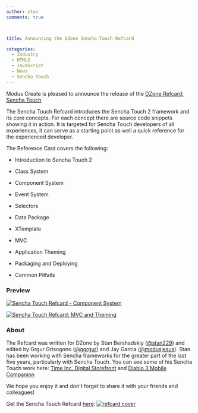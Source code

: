 ```yaml
---
author: stan
comments: true



title: Announcing the DZone Sencha Touch Refcard

categories:
  - Industry
  - HTML5
  - JavaScript
  - News
  - Sencha Touch
---
```


Modus Create is pleased to announce the release of the [DZone Refcard: Sencha Touch](http://refcardz.dzone.com/refcardz/sencha-touch)





The Sencha Touch Refcard introduces the Sencha Touch 2 framework and its core concepts. For each concept there are source code snippets showing it in action. It is targeted for Sencha Touch developers of all experiences, it can serve as a starting point as well a quick reference for the experienced developer.





The Reference Card covers the following:







  * Introduction to Sencha Touch 2


  * Class System 


  * Component System 


  * Event System 


  * Selectors 


  * Data Package


  * XTemplate 


  * MVC 


  * Application Theming 


  * Packaging and Deploying 


  * Common Pitfalls





### Preview





[![Sencha Touch Refcard - Component System](../assets/uploads//2013/04/rc179-010d-Sencha-Touch-1-3.jpg)](../assets/uploads//2013/04/rc179-010d-Sencha-Touch-1-3.jpg)





[![Sencha Touch Refcard: MVC and Theming](../assets/uploads//2013/04/rc179-010d-Sencha-Touch-1-6.jpg)](../assets/uploads//2013/04/rc179-010d-Sencha-Touch-1-6.jpg)





### About





The Refcard was written for DZone by Stan Bershadskiy ([@stan229](http://www.twitter.com/stan229)) and edited by Grgur Grisogono ([@ggrgur](http://www.twitter.com/ggrgur)) and Jay Garcia ([@modusjesus](http://www.twitter.com/modusjesus)). Stan has been working with Sencha frameworks for the greater part of the last five years, particularly with Sencha Touch. You can see some of his Sencha Touch work here: [Time Inc. Digital Storefront](http://moduscreate.com/work/sports-illustrated/) and [Diablo 3 Mobile Companion](http://moduscreate.com/work/diablo-3-mobile-companion-ios/)





We hope you enjoy it and don't forget to share it with your friends and colleagues!





Get the Sencha Touch Refcard [here](http://refcardz.dzone.com/refcardz/sencha-touch): [![refcard cover](../assets/uploads//2013/04/refcard-cover.png)](http://refcardz.dzone.com/refcardz/sencha-touch)



